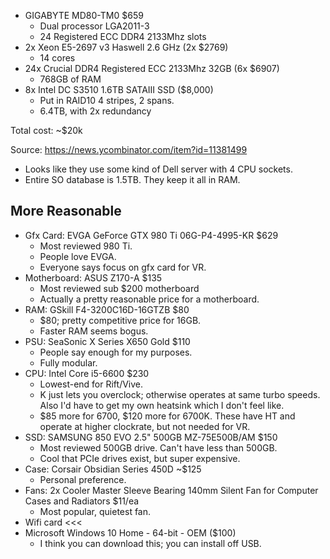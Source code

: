 * GIGABYTE MD80-TM0 $659
    * Dual processor LGA2011-3
    * 24 Registered ECC DDR4 2133Mhz slots
* 2x Xeon E5-2697 v3 Haswell 2.6 GHz (2x $2769)
    * 14 cores
* 24x Crucial DDR4 Registered ECC 2133Mhz 32GB (6x $6907)
    * 768GB of RAM
* 8x Intel DC S3510 1.6TB SATAIII SSD ($8,000)
    * Put in RAID10 4 stripes, 2 spans.
    * 6.4TB, with 2x redundancy

Total cost: ~$20k

Source: https://news.ycombinator.com/item?id=11381499

* Looks like they use some kind of Dell server with 4 CPU sockets.
* Entire SO database is 1.5TB. They keep it all in RAM.

## More Reasonable

* Gfx Card: EVGA GeForce GTX 980 Ti 06G-P4-4995-KR $629
    * Most reviewed 980 Ti.
    * People love EVGA.
    * Everyone says focus on gfx card for VR.
* Motherboard: ASUS Z170-A $135
    * Most reviewed sub $200 motherboard
    * Actually a pretty reasonable price for a motherboard.
* RAM: GSkill F4-3200C16D-16GTZB $80
    * $80; pretty competitive price for 16GB.
    * Faster RAM seems bogus.
* PSU: SeaSonic X Series X650 Gold $110
    * People say enough for my purposes.
    * Fully modular.
* CPU: Intel Core i5-6600 $230
    * Lowest-end for Rift/Vive.
    * K just lets you overclock; otherwise operates at same turbo
      speeds. Also I'd have to get my own heatsink which I don't feel
      like.
    * $85 more for 6700, $120 more for 6700K. These have HT and
      operate at higher clockrate, but not needed for VR.
* SSD: SAMSUNG 850 EVO 2.5" 500GB MZ-75E500B/AM $150
    * Most reviewed 500GB drive. Can't have less than 500GB.
    * Cool that PCIe drives exist, but super expensive.
* Case: Corsair Obsidian Series 450D ~$125
    * Personal preference.
* Fans: 2x Cooler Master Sleeve Bearing 140mm Silent Fan for Computer
  Cases and Radiators $11/ea
    * Most popular, quietest fan.
* Wifi card <<<
* Microsoft Windows 10 Home - 64-bit - OEM ($100)
    * I think you can download this; you can install off USB.

